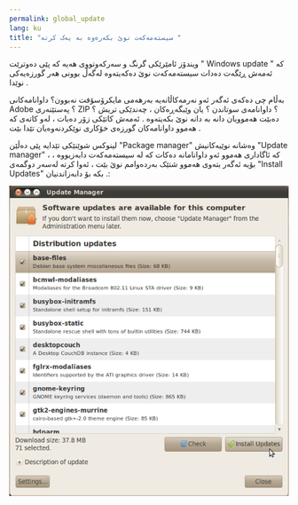 ```yaml
---
permalink: global_update
lang: ku
title: "سیستەمەکەت نوێ بکەرەوە بە یەک کرتە "
---
```


ویندۆز ئامێرێکی گرنگ و سەرکەوتووی هەیە کە پێی دەوترێت " Windows update " کە ئەمەش ڕێگەت دەدات سیستەمەکەت نوێ دەکەیتەوە لەگەڵ بوونی هەر گورزەیەکی نوێدا . 

بەڵام چی دەکەی ئەگەر ئەو نەرمەکاڵانەیە بەرهەمی مایکرۆسۆفت نەبوون؟ داوانامەکانی Adobe ؟ پەستێنەری ZIP ؟ داوانامەی سوتاندن ؟ یان وێبگەڕەکان ، چەندێکی تریش ؟دەبێت هەموویان دانە بە دانە نوێ بکەیتەوە . ئەمەش کاتێکی زۆر دەبات ، لەو کاتەی کە هەموو داوانامەکان گورزەی خۆکاری نوێکردنەوەیان تێدا بێت .

لینوکس شوێنێکی تێدایە پێی دەڵێن "Package manager" وەشانە نوێیەکانیش "Update manager" ، کە ئاگاداری هەموو ئەو داوانامانە دەکات کە لە سیستەمەکەت دابەزیووە ، بۆیە ئەگەر بتەوی هەموو شتێک بەردەوامم نوێ بێت ، ئەوا کرتە لەسەر دوگمەی "Install Updates" بکە بۆ دابەزاندنیان .:

<img src="/img/global_update.png" />




